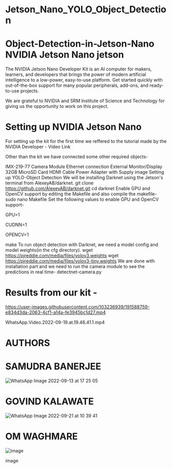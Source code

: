 # Jetson_Nano_YOLO_Object_Detection

# Object-Detection-in-Jetson-Nano NVIDIA Jetson Nano jetson



The NVIDIA Jetson Nano Developer Kit is an AI computer for makers, learners, and developers that brings the power of modern artificial intelligence to a low-power, easy-to-use platform. Get started quickly with out-of-the-box support for many popular peripherals, add-ons, and ready-to-use projects.

We are grateful to NVIDIA and SRM Institute of Science and Technology for giving us the opportunity to work on this project.

# Setting up NVIDIA Jetson Nano

For setting up the kit for the first time we reffered to the tutorial made by the NVIDIA Developer - Video Link

Other than the kit we have connected some other required objects-

IMX-219-77 Camera Module Ethernet connection External Monitor/Display 32GB MicroSD Card HDMI Cable Power Adapter with Supply image Setting up YOLO-Object Detection We will be installing Darknet using the Jetson's terminal from AlexeyAB/darknet. git clone https://github.com/AlexeyAB/darknet.git cd darknet Enable GPU and OpenCV support by editing the Makefile and also compile the makefile- sudo nano Makefile Set the following values to enable GPU and OpenCV support-

GPU=1

CUDNN=1

OPENCV=1

make To run object detection with Darknet, we need a model config and model weights(in the cfg directory). wget https://pjreddie.com/media/files/yolov3.weights wget https://pjreddie.com/media/files/yolov3-tiny.weights We are done with installation part and we need to run the camera module to see the predictions in real time- detectnet-camera.py

# Results from our kit - 


https://user-images.githubusercontent.com/103236939/191588759-e834d3da-2063-4cf1-a14a-fe3945bc1d27.mp4

 WhatsApp.Video.2022-09-19.at.19.46.41.1.mp4 
# AUTHORS

# SAMUDRA BANERJEE

![WhatsApp Image 2022-09-13 at 17 25 05](https://user-images.githubusercontent.com/103236939/191588253-28b00483-34be-4092-bf1d-e20ab90933a0.jpeg)


# GOVIND KALAWATE

![WhatsApp Image 2022-09-21 at 10 39 41](https://user-images.githubusercontent.com/103236939/191588461-e010b72c-aa35-4b5d-94ec-592846f45799.jpeg)


# OM WAGHMARE 

![image](https://user-images.githubusercontent.com/103236939/191588528-e351582e-4d88-47da-b907-12c1078249ca.png)


image
